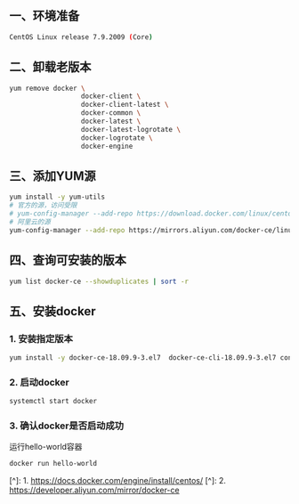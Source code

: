 ## 一、环境准备

```bash
CentOS Linux release 7.9.2009 (Core)
```

## 二、卸载老版本

```bash
yum remove docker \
                  docker-client \
                  docker-client-latest \
                  docker-common \
                  docker-latest \
                  docker-latest-logrotate \
                  docker-logrotate \
                  docker-engine
```

## 三、添加YUM源

```bash
yum install -y yum-utils
# 官方的源，访问受限
# yum-config-manager --add-repo https://download.docker.com/linux/centos/docker-ce.repo
# 阿里云的源
yum-config-manager --add-repo https://mirrors.aliyun.com/docker-ce/linux/centos/docker-ce.repo
```

## 四、查询可安装的版本

```bash
yum list docker-ce --showduplicates | sort -r
```

## 五、安装docker

### 1. 安装指定版本

```bash
yum install -y docker-ce-18.09.9-3.el7  docker-ce-cli-18.09.9-3.el7 containerd.io docker-buildx-plugin docker-compose-plugin
```

### 2. 启动docker

```bash
systemctl start docker
```

### 3. 确认docker是否启动成功

运行hello-world容器

```bash
docker run hello-world
```



[^]: 1. https://docs.docker.com/engine/install/centos/
[^]: 2. https://developer.aliyun.com/mirror/docker-ce






